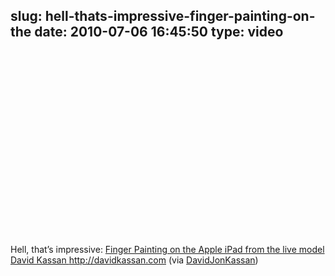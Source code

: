 slug: hell-thats-impressive-finger-painting-on-the
date: 2010-07-06 16:45:50
type: video
---

<object width="480" height="295"><param name="movie" value="http://www.youtube.com/v/5OLP4nbAVA4&fs=1"></param><param name="allowFullScreen" value="true"></param><param name="allowscriptaccess" value="always"></param><embed src="http://www.youtube.com/v/5OLP4nbAVA4&fs=1" type="application/x-shockwave-flash" width="480" height="295" allowscriptaccess="always" allowfullscreen="true"></embed></object>

Hell, that’s impressive: [Finger Painting on the Apple iPad from the live model David Kassan <http://davidkassan.com>](http://www.youtube.com/watch?v=5OLP4nbAVA4&feature=player_embedded) (via [DavidJonKassan](http://youtube.com/user/DavidJonKassan))
